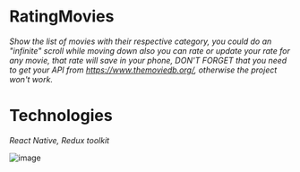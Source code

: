 # RatingMovies
_Show the list of movies with their respective category, you could do an "infinite" scroll while moving down also you can rate or update your rate for any movie, that rate will save in your phone, DON'T FORGET that you need to get your API from https://www.themoviedb.org/, otherwise the project won't work._

# Technologies
_React Native, 
 Redux toolkit_

![image](https://user-images.githubusercontent.com/33362931/135109950-3302fc37-2428-44a3-8e81-ea0bfb913453.gif)
